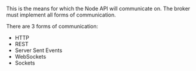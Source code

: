 This is the means for which the Node API will communicate on. The broker must implement all forms of communication.

There are 3 forms of communication:

* HTTP
 * REST
 * Server Sent Events
* WebSockets
* Sockets